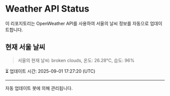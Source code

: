 
# Weather API Status

이 리포지토리는 OpenWeather API를 사용하여 서울의 날씨 정보를 자동으로 업데이트합니다.

## 현재 서울 날씨
> 서울의 현재 날씨: broken clouds, 온도: 26.28°C, 습도: 96%

⏳ 업데이트 시간: 2025-09-01 17:27:20 (UTC)

---
자동 업데이트 봇에 의해 관리됩니다.
